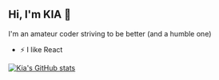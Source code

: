 ## Hi, I'm KIA 👋
I'm an amateur coder striving to be better (and a humble one)

- ⚡ I like React



[![Kia's GitHub stats](https://github-readme-stats.vercel.app/api?username=KIANOUSH-SAU)](https://github.com/anuraghazra/github-readme-stats)
